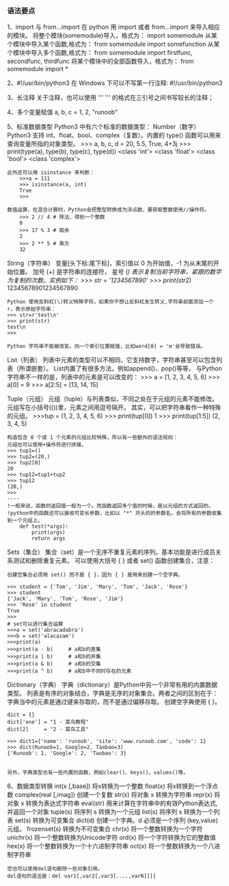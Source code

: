 ### 语法要点
1、import 与 from...import
在 python 用 import 或者 from...import 来导入相应的模块。
将整个模块(somemodule)导入，格式为： import somemodule
从某个模块中导入某个函数,格式为： from somemodule import somefunction
从某个模块中导入多个函数,格式为： from somemodule import firstfunc, secondfunc, thirdfunc
将某个模块中的全部函数导入，格式为： from somemodule import *

2、#!/usr/bin/python3
在 Windows 下可以不写第一行注释:
#!/usr/bin/python3

3、长注释
关于注释，也可以使用 ''' ''' 的格式在三引号之间书写较长的注释；

4、多个变量赋值
a, b, c = 1, 2, "runoob"

5、标准数据类型
Python3 中有六个标准的数据类型：
Number（数字）
	Python3 支持 int、float、bool、complex（复数）。内置的 type() 函数可以用来查询变量所指的对象类型。
		>>> a, b, c, d = 20, 5.5, True, 4+3j
		>>> print(type(a), type(b), type(c), type(d))
		<class 'int'> <class 'float'> <class 'bool'> <class 'complex'>

	此外还可以用 isinstance 来判断：
		>>>a = 111
		>>> isinstance(a, int)
		True
		>>>

	数值运算，在混合计算时，Python会把整型转换成为浮点数，要获取整数使用//操作符。
		>>> 2 // 4 # 除法，得到一个整数
		0
		>>> 17 % 3 # 取余 
		2
		>>> 2 ** 5 # 乘方
		32

String（字符串）
	变量[头下标:尾下标]，索引值以 0 为开始值，-1 为从末尾的开始位置。
	加号 (+) 是字符串的连接符， 星号 (*) 表示复制当前字符串，紧跟的数字为复制的次数。实例如下：
	>>> str = '1234567890'
	>>> print(str*2)
	12345678901234567890

	Python 使用反斜杠(\)转义特殊字符，如果你不想让反斜杠发生转义,字符串前面添加一个 r，表示原始字符串：
	>>> str=r'test\n'
	>>> print(str)
	test\n
	>>> 

	Python 字符串不能被改变。向一个索引位置赋值，比如word[0] = 'm'会导致错误。


List（列表）
	列表中元素的类型可以不相同，它支持数字，字符串甚至可以包含列表（所谓嵌套）。
	List内置了有很多方法，例如append()、pop()等等，
	与Python字符串不一样的是，列表中的元素是可以改变的：
	>>> a = [1, 2, 3, 4, 5, 6]
	>>> a[0] = 9
	>>> a[2:5] = [13, 14, 15]


Tuple（元组）
	元组（tuple）与列表类似，不同之处在于元组的元素不能修改。元组写在小括号(())里，元素之间用逗号隔开。
	其实，可以把字符串看作一种特殊的元组。
	>>>tup = (1, 2, 3, 4, 5, 6)
	>>> print(tup[0])
	1
	>>> print(tup[1:5])
	(2, 3, 4, 5)

	构造包含 0 个或 1 个元素的元组比较特殊，所以有一些额外的语法规则：
	元组也可以使用+操作符进行拼接。
	>>> tup1=()
	>>> tup2=(20,)
	>>> tup2[0]
	20
	>>> tup12=tup1+tup2
	>>> tup12
	(20,)
	>>> 
	----
	!一般来说，函数的返回值一般为一个。而函数返回多个值的时候，是以元组的方式返回的。
	!python中的函数还可以接收可变长参数，比如以 "*" 开头的的参数名，会将所有的参数收集到一个元组上。
		def test(*args):
		    print(args)
		    return args




Sets（集合）
	集合（set）是一个无序不重复元素的序列。基本功能是进行成员关系测试和删除重复元素。
	可以使用大括号 { } 或者 set() 函数创建集合，注意：

	创建空集合必须用 set() 而不是 { }，因为 { } 是用来创建一个空字典。

	>>> student = {'Tom', 'Jim', 'Mary', 'Tom', 'Jack', 'Rose'}
	>>> student
	{'Jack', 'Mary', 'Tom', 'Rose', 'Jim'}
	>>> 'Rose' in student
	True
	>>> 
	# set可以进行集合运算
	>>>a = set('abracadabra')
	>>>b = set('alacazam')	 
	>>>print(a)	 
	>>>print(a - b)     # a和b的差集	 
	>>>print(a | b)     # a和b的并集	 
	>>>print(a & b)     # a和b的交集	 
	>>>print(a ^ b)     # a和b中不同时存在的元素


Dictionary（字典）
	字典（dictionary）是Python中另一个非常有用的内置数据类型。
	列表是有序的对象结合，字典是无序的对象集合。两者之间的区别在于：字典当中的元素是通过键来存取的，而不是通过偏移存取。
	创建空字典使用 { }。

	dict = {}
	dict['one'] = "1 - 菜鸟教程"
	dict[2]     = "2 - 菜鸟工具"

	>>> dict1={'name': 'runoob', 'site': 'www.runoob.com', 'code': 1}
	>>> dict(Runoob=1, Google=2, Taobao=3)
	{'Runoob': 1, 'Google': 2, 'Taobao': 3}


	另外，字典类型也有一些内置的函数，例如clear()、keys()、values()等。

6、数据类型转换
	int(x [,base])
	将x转换为一个整数
	float(x)
	将x转换到一个浮点数
	complex(real [,imag])
	创建一个复数
	str(x)
	将对象 x 转换为字符串
	repr(x)
	将对象 x 转换为表达式字符串
	eval(str)
	用来计算在字符串中的有效Python表达式,并返回一个对象
	tuple(s)
	将序列 s 转换为一个元组
	list(s)
	将序列 s 转换为一个列表
	set(s)
	转换为可变集合
	dict(d)
	创建一个字典。d 必须是一个序列 (key,value)元组。
	frozenset(s)
	转换为不可变集合
	chr(x)
	将一个整数转换为一个字符
	unichr(x)
	将一个整数转换为Unicode字符
	ord(x)
	将一个字符转换为它的整数值
	hex(x)
	将一个整数转换为一个十六进制字符串
	oct(x)
	将一个整数转换为一个八进制字符串



	您也可以使用del语句删除一些对象引用。
	del语句的语法是：del var1[,var2[,var3[....,varN]]]]